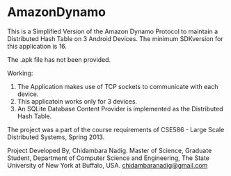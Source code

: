 AmazonDynamo
============

This is a Simplified Version of the Amazon Dynamo Protocol to maintain a Distributed Hash Table on 3 Android Devices.
The minimum SDKversion for this application is 16.

The .apk file has not been provided.

Working:
1) The Application makes use of TCP sockets to communicate with each device.
2) This applicatoin works only for 3 devices.
3) An SQLite Database Content Provider is implemented as the Distributed Hash Table.

The project was a part of the course requirements of CSE586 - Large Scale Distributed Systems, Spring 2013.

Project Developed By,
Chidambara Nadig.
Master of Science, Graduate Student,
Department of Computer Science and Engineering,
The State University of New York at Buffalo, USA.
chidambaranadig@gmail.com


